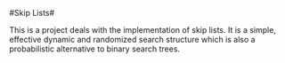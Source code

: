 <p><markdown>

#Skip Lists#

This is a project deals with the implementation of skip lists. It is a simple, effective dynamic and randomized search structure which is also a probabilistic alternative to binary search trees. 


</markdown></p>